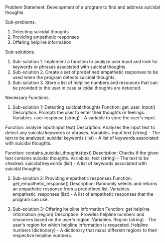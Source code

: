 Problem Statement. Development of a program to find and address suicidal thoughts

Sub-problems.
1. Detecting suicidal thoughts
2. Providing empathetic responses
3. Offering helpline information

Sub-solutions.
1. Sub-solution 1. Implement a function to analyze user input and look for keywords or phrases associated with suicidal thoughts.
2. Sub-solution 2. Create a set of predefined empathetic responses to be used when the program detects suicidal thoughts.
3. Sub-solution 3. Store a list of helpline numbers and resources that can be provided to the user in case suicidal thoughts are detected.

Necessary Functions.
1. Sub-solution 1: Detecting suicidal thoughts
Function: get_user_input()
Description: Prompts the user to enter their thoughts or feelings.
Variables.
  user response (string) - A variable to store the user's input.

Function: analyze input(input text)
Description: Analyzes the input text to detect any suicidal keywords or phrases.
Variables.
  input text (string) - The text to be analyzed.
  suicidal keywords (list) - A list of keywords associated with suicidal thoughts.

Function: contains_suicidal_thoughts(text)
Description: Checks if the given text contains suicidal thoughts.
Variables.
  text (string) - The text to be checked.
  suicidal keywords (list) - A list of keywords associated with suicidal thoughts.

2. Sub-solution 2: Providing empathetic responses
Function: get_empathetic_response()
Description: Randomly selects and returns an empathetic response from a predefined list.
Variables.
  empathetic_responses (list) - A list of empathetic responses that the program can use.

3. Sub-solution 3: Offering helpline information
Function: get helpline information (region)
Description: Provides helpline numbers and resources based on the user's region.
Variables.
  Region (string) - The user's region for which helpline information is requested.
  Helpline numbers (dictionary) - A dictionary that maps different regions to their respective helpline numbers.

